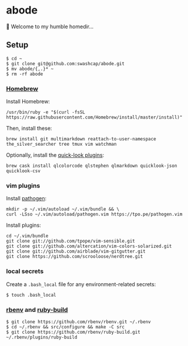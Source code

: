# abode

🏡 Welcome to my humble homedir…

## Setup

```shell
$ cd ~
$ git clone git@github.com:swashcap/abode.git
$ mv abode/{,.}* ~
$ rm -rf abode
```

### [Homebrew](https://brew.sh)

Install Homebrew:

```shell
/usr/bin/ruby -e "$(curl -fsSL https://raw.githubusercontent.com/Homebrew/install/master/install)"
```

Then, install these:

```shell
brew install git multimarkdown reattach-to-user-namespace the_silver_searcher tree tmux vim watchman
```

Optionally, install the [quick-look plugins](https://github.com/sindresorhus/quick-look-plugins):

```shell
brew cask install qlcolorcode qlstephen qlmarkdown quicklook-json quicklook-csv
```

### vim plugins

Install [pathogen](https://github.com/tpope/vim-pathogen/):

```shell
mkdir -p ~/.vim/autoload ~/.vim/bundle && \
curl -LSso ~/.vim/autoload/pathogen.vim https://tpo.pe/pathogen.vim
```

Install plugins:

```shell
cd ~/.vim/bundle
git clone git://github.com/tpope/vim-sensible.git
git clone git://github.com/altercation/vim-colors-solarized.git
git clone git://github.com/airblade/vim-gitgutter.git
git clone https://github.com/scrooloose/nerdtree.git
```

### local secrets

Create a `.bash_local` file for any environment-related secrets:

```shell
$ touch .bash_local
```

### [rbenv](https://github.com/rbenv/rbenv) and [ruby-build](https://github.com/rbenv/ruby-build#readme)

```shell
$ git clone https://github.com/rbenv/rbenv.git ~/.rbenv
$ cd ~/.rbenv && src/configure && make -C src
$ git clone https://github.com/rbenv/ruby-build.git ~/.rbenv/plugins/ruby-build
```

